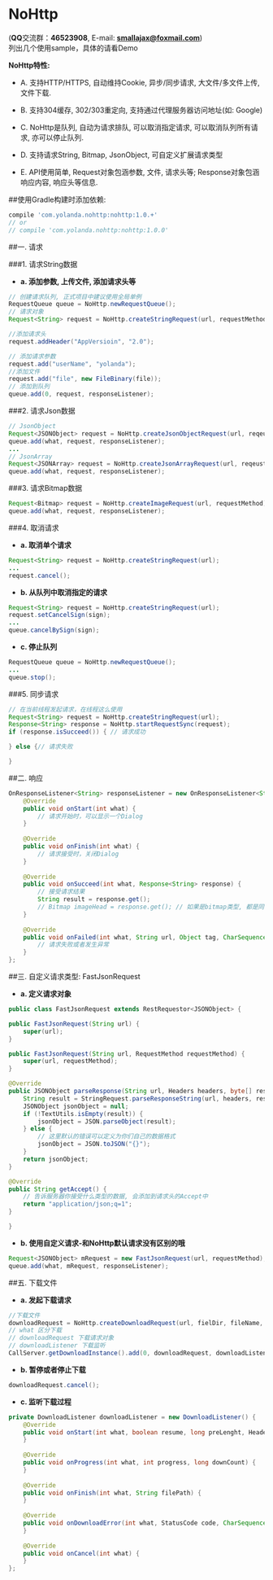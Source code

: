 # NoHttp
(**QQ**交流群：**46523908**, E-mail: **smallajax@foxmail.com**)  
列出几个使用sample，具体的请看Demo

**NoHttp特性:**  

* A. 支持HTTP/HTTPS, 自动维持Cookie, 异步/同步请求, 大文件/多文件上传, 文件下载. 

* B. 支持304缓存, 302/303重定向, 支持通过代理服务器访问地址(如: Google)

* C. NoHttp是队列, 自动为请求排队, 可以取消指定请求, 可以取消队列所有请求, 亦可以停止队列.  

* D. 支持请求String, Bitmap, JsonObject, 可自定义扩展请求类型  

* E. API使用简单, Request对象包涵参数, 文件, 请求头等; Response对象包涵响应内容, 响应头等信息.  

##使用Gradle构建时添加依赖:
```groovy
compile 'com.yolanda.nohttp:nohttp:1.0.+'
// or
// compile 'com.yolanda.nohttp:nohttp:1.0.0'
```

##一. 请求

###1. 请求String数据
- **a. 添加参数, 上传文件, 添加请求头等**
```java
// 创建请求队列, 正式项目中建议使用全局单例
RequestQueue queue = NoHttp.newRequestQueue();
// 请求对象
Request<String> request = NoHttp.createStringRequest(url, requestMethod);

//添加请求头
request.addHeader("AppVersioin", "2.0");

// 添加请求参数
request.add("userName", "yolanda");
//添加文件
request.add("file", new FileBinary(file));
// 添加到队列
queue.add(0, request, responseListener);
```
###2. 请求Json数据
```java
// JsonObject
Request<JSONObject> request = NoHttp.createJsonObjectRequest(url, reqeustMethod);
queue.add(what, request, responseListener);
...
// JsonArray
Request<JSONArray> request = NoHttp.createJsonArrayRequest(url, reqeustMethod);
queue.add(what, request, responseListener);
```
###3. 请求Bitmap数据
```	java
Request<Bitmap> request = NoHttp.createImageRequest(url, requestMethod);
queue.add(what, request, responseListener);
```
###4. 取消请求
- **a. 取消单个请求**
```java
Request<String> request = NoHttp.createStringRequest(url);
...
request.cancel();
```
- **b. 从队列中取消指定的请求**
```java
Request<String> request = NoHttp.createStringRequest(url);
request.setCancelSign(sign);
...
queue.cancelBySign(sign);
```

- **c. 停止队列**
```java
RequestQueue queue = NoHttp.newRequestQueue();
...
queue.stop();
```
###5. 同步请求
```java
// 在当前线程发起请求，在线程这么使用
Request<String> request = NoHttp.createStringRequest(url);
Response<String> response = NoHttp.startRequestSync(request);
if (response.isSucceed()) { // 请求成功

} else {// 请求失败

}
```
##二. 响应
```java
OnResponseListener<String> responseListener = new OnResponseListener<String>() {
    @Override
	public void onStart(int what) {
	    // 请求开始时，可以显示一个Dialog
	}
	
	@Override
	public void onFinish(int what) {
	    // 请求接受时，关闭Dialog
	}
	
	@Override
	public void onSucceed(int what, Response<String> response) {
	    // 接受请求结果
	    String result = response.get();
	    // Bitmap imageHead = response.get(); // 如果是bitmap类型, 都是同样的用法
	}
		
	@Override
	public void onFailed(int what, String url, Object tag, CharSequence message) {
	    // 请求失败或者发生异常
	}
};
```
##三. 自定义请求类型: FastJsonRequest
- **a. 定义请求对象**
```java
public class FastJsonRequest extends RestRequestor<JSONObject> {

public FastJsonRequest(String url) {
	super(url);
}

public FastJsonRequest(String url, RequestMethod requestMethod) {
	super(url, requestMethod);
}

@Override
public JSONObject parseResponse(String url, Headers headers, byte[] responseBody) {
	String result = StringRequest.parseResponseString(url, headers, responseBody);
	JSONObject jsonObject = null;
	if (!TextUtils.isEmpty(result)) {
		jsonObject = JSON.parseObject(result);
	} else {
		// 这里默认的错误可以定义为你们自己的数据格式
		jsonObject = JSON.toJSON("{}");
	}
	return jsonObject;
}

@Override
public String getAccept() {
	// 告诉服务器你接受什么类型的数据, 会添加到请求头的Accept中
	return "application/json;q=1";
}

}
```
- **b. 使用自定义请求-和NoHttp默认请求没有区别的哦**
```java
Request<JSONObject> mRequest = new FastJsonRequest(url, requestMethod);
queue.add(what, mRequest, responseListener);
```

##五. 下载文件
- **a. 发起下载请求**
```java
//下载文件
downloadRequest = NoHttp.createDownloadRequest(url, fielDir, fileName, true, false);
// what 区分下载
// downloadRequest 下载请求对象
// downloadListener 下载监听
CallServer.getDownloadInstance().add(0, downloadRequest, downloadListener);
```
- **b. 暂停或者停止下载**
```java
downloadRequest.cancel();
```
- **c. 监听下载过程**
```java
private DownloadListener downloadListener = new DownloadListener() {
	@Override
	public void onStart(int what, boolean resume, long preLenght, Headers header, long count) {
	}
		
	@Override
	public void onProgress(int what, int progress, long downCount) {
	}
		
 	@Override
	public void onFinish(int what, String filePath) {
 	}
		
	@Override
	public void onDownloadError(int what, StatusCode code, CharSequence message) {
	}
		
	@Override
	public void onCancel(int what) {
	}
};
```

